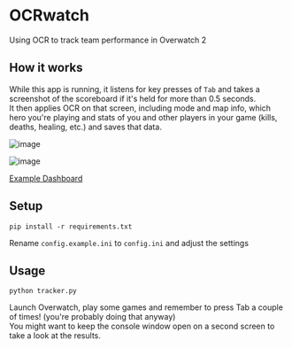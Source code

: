 # OCRwatch
Using OCR to track team performance in Overwatch 2

## How it works
While this app is running, it listens for key presses of `Tab` and takes a screenshot of the scoreboard if it's held for more than 0.5 seconds.  
It then applies OCR on that screen, including mode and map info, which hero you're playing and stats of you and other players in your game (kills, deaths, healing, etc.) and saves that data.

![image](https://user-images.githubusercontent.com/6525296/199619575-3fd903cf-c10d-42b0-882f-e35f388b66b7.png)



![image](https://user-images.githubusercontent.com/6525296/199619556-92f26629-4d76-48b0-9b1c-aa7aa874069e.png)



[Example Dashboard](https://gist.github.com/InventivetalentDev/03b64b8fe516d86cebd2d1f3405c57cc)

## Setup
```
pip install -r requirements.txt
```

Rename `config.example.ini` to `config.ini` and adjust the settings


## Usage
```
python tracker.py
```

Launch Overwatch, play some games and remember to press Tab a couple of times! (you're probably doing that anyway)  
You might want to keep the console window open on a second screen to take a look at the results.
